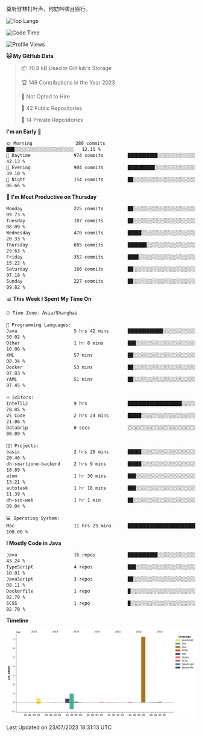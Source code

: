 莫听穿林打叶声，何妨吟啸且徐行。

<!-- ![Github Stats](https://github-readme-stats.vercel.app/api?username=catch6&count_private=true&show_icons=true&theme=gruvbox) -->

![Top Langs](https://github-readme-stats.vercel.app/api/top-langs/?username=catch6&layout=compact)

<!--START_SECTION:waka-->
![Code Time](http://img.shields.io/badge/Code%20Time-11%20hrs%2025%20mins-blue)

![Profile Views](http://img.shields.io/badge/Profile%20Views-0-blue)

**🐱 My GitHub Data** 

> 📦 70.8 kB Used in GitHub's Storage 
 > 
> 🏆 149 Contributions in the Year 2023
 > 
> 🚫 Not Opted to Hire
 > 
> 📜 42 Public Repositories 
 > 
> 🔑 14 Private Repositories 
 > 
**I'm an Early 🐤** 

```text
🌞 Morning                280 commits         ███░░░░░░░░░░░░░░░░░░░░░░   12.11 % 
🌆 Daytime                974 commits         ███████████░░░░░░░░░░░░░░   42.13 % 
🌃 Evening                904 commits         ██████████░░░░░░░░░░░░░░░   39.10 % 
🌙 Night                  154 commits         ██░░░░░░░░░░░░░░░░░░░░░░░   06.66 % 
```
📅 **I'm Most Productive on Thursday** 

```text
Monday                   225 commits         ██░░░░░░░░░░░░░░░░░░░░░░░   09.73 % 
Tuesday                  187 commits         ██░░░░░░░░░░░░░░░░░░░░░░░   08.09 % 
Wednesday                470 commits         █████░░░░░░░░░░░░░░░░░░░░   20.33 % 
Thursday                 685 commits         ███████░░░░░░░░░░░░░░░░░░   29.63 % 
Friday                   352 commits         ████░░░░░░░░░░░░░░░░░░░░░   15.22 % 
Saturday                 166 commits         ██░░░░░░░░░░░░░░░░░░░░░░░   07.18 % 
Sunday                   227 commits         ██░░░░░░░░░░░░░░░░░░░░░░░   09.82 % 
```


📊 **This Week I Spent My Time On** 

```text
🕑︎ Time Zone: Asia/Shanghai

💬 Programming Languages: 
Java                     5 hrs 42 mins       █████████████░░░░░░░░░░░░   50.02 % 
Other                    1 hr 8 mins         ███░░░░░░░░░░░░░░░░░░░░░░   10.06 % 
XML                      57 mins             ██░░░░░░░░░░░░░░░░░░░░░░░   08.34 % 
Docker                   53 mins             ██░░░░░░░░░░░░░░░░░░░░░░░   07.83 % 
YAML                     51 mins             ██░░░░░░░░░░░░░░░░░░░░░░░   07.45 % 

🔥 Editors: 
IntelliJ                 9 hrs               ████████████████████░░░░░   78.85 % 
VS Code                  2 hrs 24 mins       █████░░░░░░░░░░░░░░░░░░░░   21.06 % 
DataGrip                 0 secs              ░░░░░░░░░░░░░░░░░░░░░░░░░   00.09 % 

🐱‍💻 Projects: 
basic                    2 hrs 20 mins       █████░░░░░░░░░░░░░░░░░░░░   20.46 % 
dh-smartzone-backend     2 hrs 9 mins        █████░░░░░░░░░░░░░░░░░░░░   18.89 % 
atom                     1 hr 30 mins        ███░░░░░░░░░░░░░░░░░░░░░░   13.21 % 
autotask                 1 hr 18 mins        ███░░░░░░░░░░░░░░░░░░░░░░   11.39 % 
dh-sso-web               1 hr 1 min          ██░░░░░░░░░░░░░░░░░░░░░░░   09.04 % 

💻 Operating System: 
Mac                      11 hrs 25 mins      █████████████████████████   100.00 % 
```

**I Mostly Code in Java** 

```text
Java                     16 repos            ███████████░░░░░░░░░░░░░░   43.24 % 
TypeScript               4 repos             ███░░░░░░░░░░░░░░░░░░░░░░   10.81 % 
JavaScript               3 repos             ██░░░░░░░░░░░░░░░░░░░░░░░   08.11 % 
Dockerfile               1 repo              █░░░░░░░░░░░░░░░░░░░░░░░░   02.70 % 
SCSS                     1 repo              █░░░░░░░░░░░░░░░░░░░░░░░░   02.70 % 
```



**Timeline**

![Lines of Code chart](https://raw.githubusercontent.com/catch6/catch6/master/assets/bar_graph.png)


 Last Updated on 23/07/2023 18:31:13 UTC
<!--END_SECTION:waka-->
